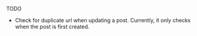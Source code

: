TODO

* Check for duplicate url when updating a post. Currently, it only checks when the post is first created.
